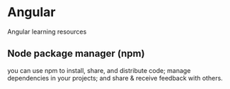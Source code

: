 # Angular
Angular learning resources

## Node package manager (npm)
you can use npm to install, share, and distribute code; manage dependencies in your projects; and share & receive feedback with others.
